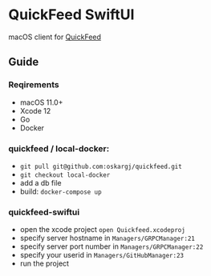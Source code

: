 # QuickFeed SwiftUI

macOS client for [QuickFeed](https://github.com/autograde/quickfeed)


## Guide
### Reqirements
* macOS 11.0+
* Xcode 12
* Go
* Docker

### quickfeed / local-docker:
* `git pull git@github.com:oskargj/quickfeed.git`
* `git checkout local-docker`
* add a db file
* build: `docker-compose up`

### quickfeed-swiftui
* open the xcode project
`open Quickfeed.xcodeproj`
* specify server hostname in `Managers/GRPCManager:21`
* specify server port number in `Managers/GRPCManager:22`
* specify your userid in `Managers/GitHubManager:23`
* run the project

